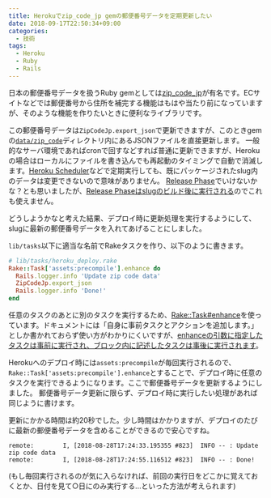 ```yaml
---
title: Herokuでzip_code_jp gemの郵便番号データを定期更新したい
date: 2018-09-17T22:50:34+09:00
categories:
  - 技術
tags:
  - Heroku
  - Ruby
  - Rails
---
```


日本の郵便番号データを扱うRuby gemとしては[zip_code_jp](https://github.com/tanihiro/zip-code-jp)が有名です。ECサイトなどでは郵便番号から住所を補完する機能はもはや当たり前になっていますが、そのような機能を作りたいときに便利なライブラリです。

この郵便番号データは`ZipCodeJp.export_json`で更新できますが、このときgemの[`data/zip_code`](https://github.com/tanihiro/zip-code-jp/tree/master/data/zip_code)ディレクトリ内にあるJSONファイルを直接更新します。
一般的なサーバ環境であればcronで回すなどすれば普通に更新できますが、Herokuの場合はローカルにファイルを書き込んでも再起動のタイミングで自動で消滅します。[Heroku Scheduler](https://elements.heroku.com/addons/scheduler)などで定期実行しても、既にパッケージされたslug内のデータは変更できないので意味がありません。
[Release Phase](https://shimoju.jp/2018/07/29/heroku-release-phase/)でいけないかな？とも思いましたが、[Release Phaseはslugのビルド後に実行される](https://devcenter.heroku.com/articles/release-phase#when-does-the-release-command-run)のでこれも使えません。

どうしようかなと考えた結果、デプロイ時に更新処理を実行するようにして、slugに最新の郵便番号データを入れてあげることにしました。

`lib/tasks`以下に適当な名前でRakeタスクを作り、以下のように書きます。

```ruby
# lib/tasks/heroku_deploy.rake
Rake::Task['assets:precompile'].enhance do
  Rails.logger.info 'Update zip code data'
  ZipCodeJp.export_json
  Rails.logger.info 'Done!'
end
```

任意のタスクのあとに別のタスクを実行するため、[Rake::Task#enhance](https://docs.ruby-lang.org/ja/latest/method/Rake=3a=3aTask/i/enhance.html)を使っています。ドキュメントには「自身に事前タスクとアクションを追加します。」としか書かれておらず使い方がわかりにくいですが、[enhanceの引数に指定したタスクは事前に実行され、ブロック内に記述したタスクは事後に実行されます](https://www.hsbt.org/diary/20120210.html)。

Herokuへのデプロイ時には`assets:precompile`が毎回実行されるので、`Rake::Task['assets:precompile'].enhance`とすることで、デプロイ時に任意のタスクを実行できるようになります。ここで郵便番号データを更新するようにしました。
郵便番号データ更新に限らず、デプロイ時に実行したい処理があれば同じように書けます。

更新にかかる時間は約20秒でした。少し時間はかかりますが、デプロイのたびに最新の郵便番号データを含めることができるので安心ですね。

```
remote:        I, [2018-08-28T17:24:33.195355 #823]  INFO -- : Update zip code data
remote:        I, [2018-08-28T17:24:55.116512 #823]  INFO -- : Done!
```

(もし毎回実行されるのが気に入らなければ、前回の実行日をどこかに覚えておくとか、日付を見て○日にのみ実行する…といった方法が考えられます)
